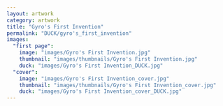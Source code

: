 ```yaml
---
layout: artwork
category: artwork
title: "Gyro's First Invention"
permalink: "DUCK/gyro's_first_invention"
images:
  "first page":
    image: "images/Gyro's First Invention.jpg"
    thumbnail: "images/thumbnails/Gyro's First Invention.jpg"
    duck: "images/Gyro's First Invention_DUCK.jpg"
  "cover":
    image: "images/Gyro's First Invention_cover.jpg"
    thumbnail: "images/thumbnails/Gyro's First Invention_cover.jpg"
    duck: "images/Gyro's First Invention_cover_DUCK.jpg"
---
```

